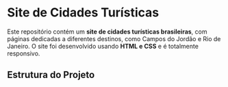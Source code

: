 # Site de Cidades Turísticas

Este repositório contém um **site de cidades turísticas brasileiras**, com páginas dedicadas a diferentes destinos, como Campos do Jordão e Rio de Janeiro. O site foi desenvolvido usando **HTML e CSS** e é totalmente responsivo.

## Estrutura do Projeto





